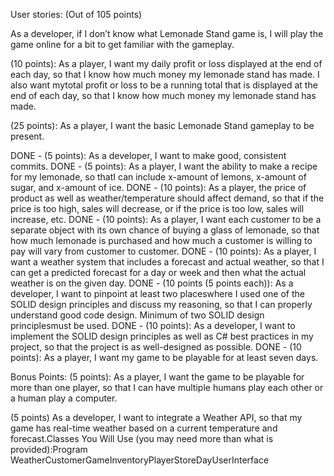 User stories: (Out of 105 points)

As a developer, if I don’t know what Lemonade Stand game is, I will play the game online for a bit to get familiar with the gameplay.







(10 points): As a player, I want my daily profit or loss displayed at the end of each day, so that I know how much money my lemonade stand has made. I also want mytotal profit or loss to be a running total that is displayed at the end of each day, so that I know how much money my lemonade stand has made. 

(25 points): As a player, I want the basic Lemonade Stand gameplay to be present.


DONE - (5 points): As a developer, I want to make good, consistent commits.
DONE - (5 points): As a player, I want the ability to make a recipe for my lemonade, so thatI can include x-amount of lemons, x-amount of sugar, and x-amount of ice. 
DONE - (10 points): As a player, the price of product as well as weather/temperature should affect demand, so that if the price is too high, sales will decrease, or if the price is too low, sales will increase, etc. 
DONE - (10 points): As a player, I want each customer to be a separate object with its own chance of buying a glass of lemonade, so that how much lemonade is purchased and how much a customer is willing to pay will vary from customer to customer.
DONE - (10 points): As a player, I want a weather system that includes a forecast and actual weather, so that I can get a predicted forecast for a day or week and then what the actual weather is on the given day.
DONE - (10 points (5 points each)): As a developer, I want to pinpoint at least two placeswhere I used one of the SOLID design principles and discuss my reasoning, so that I can properly understand good code design. Minimum of two SOLID design principlesmust be used. 
DONE - (10 points): As a developer, I want to implement the SOLID design principles as well as C# best practices in my project, so that the project is as well-designed as possible.
DONE - (10 points): As a player, I want my game to be playable for at least seven days.

Bonus Points:
(5 points): As a player, I want the game to be playable for more than one player, so that I can have multiple humans play each other or a human play a computer.

(5 points) As a developer, I want to integrate a Weather API, so that my game has real-time weather based on a current temperature and forecast.Classes You Will Use (you may need more than what is provided):Program WeatherCustomerGameInventoryPlayerStoreDayUserInterface